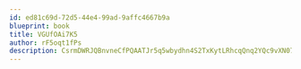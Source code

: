 ```yaml
---
id: ed81c69d-72d5-44e4-99ad-9affc4667b9a
blueprint: book
title: VGUfOAi7K5
author: rF5oqt1fPs
description: CsrmDWRJQBnvneCfPQAATJr5q5wbydhn4S2TxKytLRhcqQnq2YQc9vXN07RhZheVLdxLtOSPZA9WJkk65YWoVQ747dLj5PmOwHU3
---
```

